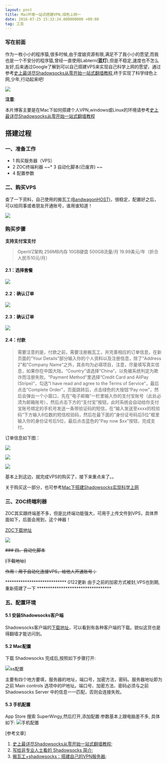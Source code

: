 ```yaml
---
layout: post
title: Mac环境一站式搭建VPN,绿色上网一
date: 2016-07-25 15:32:24.000000000 +09:00
tag: 工具
---
```





### 写在前面
作为一枚小小的程序猿,很多时候,由于度娘资源有限,满足不了我小小的愿望,而我也是一个不安分的程序猿,曾经一直使用Labtern(__蓝灯__),但是不稳定,速度也不怎么友好,后来通过Google了解到可以自己搭建VPS来实现自己科学上网的愿望，通过参考[史上最详尽Shadowsocks从零开始一站式翻墙教程][1],终于实现了科学绿色上网,少年,行动起来吧!


![][image-1]



**注意**:

本片博客主要是在Mac下如何搭建个人VPN,windows或Linux的环境请参考[史上最详尽Shadowsocks从零开始一站式翻墙教程][2]

## 搭建过程
### 一、准备工作

* 1 购买服务器（VPS）
* 2 ZOC终端利器
~~* 3 自动化脚本(已废弃) ~~
* 4 配置参数

### 二、购买VPS
查了一下资料，自己使用的搬瓦工[(BandwagonHOST)][3]，很稳定，配置好之后，可以给同事或者朋友开通账号，谁用谁知道！

![][image-2]

### 购买步骤
**支持支付宝支付**

> OpenVZ架构 256MB内存 10GB硬盘 500GB流量/月 19.99美元/年（折合人民币10元/月）

#### 2.1：选择套餐

![][image-3]

#### 2.2：确认订单

![][image-4]

#### 2.3：确认订单

![][image-5]

#### 2.4：付款

> 需要注意的是，付款之前，需要注册搬瓦工，并完善相应的订单信息，在新页面的“Your Details”部分输入你的个人资料以及注册信息，除了“Address 2”和“Company Name”之外，其余均为必填项目，注意，尽量填写真实信息，如果你在中国大陆，“Country”请选择“China”，以免被系统判定为欺诈而注册失败。“Payment Method”里选择“Credit Card and AliPay (Stripe)”，勾选“I have read and agree to the Terms of Service”，最后点击“Complete Order”，页面跳转后，点击绿色的大按钮“Pay now”，然后会弹出一个小窗口，先在“电子邮箱”一栏里输入你的支付宝账号（此处必须为邮箱账号），然后点击下方的“支付宝”按钮，此时系统会自动给你支付宝账号绑定的手机号发送一条带验证码的短信，在“输入发送至xxxx的校验码”下方输入6位数的短信校验码，然后在最下面的“身份证号码后5位”框里输入你的身份证号后5位，最后点击蓝色的“Pay now $xx”按钮，完成支付。

订单信息如下图：


![][image-6]

![][image-7]

![][image-8]

基本上到这边，就完成VPS的购买了，接下来重点来了。。

关于购买这一部分，也可参考[Mac下搭建Shadowsocks实现科学上网][4]



### 三、ZOC终端利器

ZOC其实跟终端差不多，但是比终端功能强大，可用于上传文件到VPS，具体界面如下，后面会用到，这个神器！

[ZOC下载地址][5]

![][image-9]

~~### 四、自动化脚本~~

~~[下载地址]~~

~~作用：用于自动化连接VPS，给他人开通账号；~~


****************************  0122更新  由于之前的加密方式被封,VPS也到期,重新搭建了一下  **********************************

### 五、配置环境

#### 5.1 安装Shadowsocks客户端

Shadowsocks客户端的[下载地址](https://shadowsocks.org/en/download/clients.html)，可以看到有各种客户端的下载。貌似这货也是得翻墙才能访问到。


#### 5.2 Mac配置

下载 Shadowsocks 完成后,按照如下步骤打开:

![ss配置](http://o9zpq25pv.bkt.clouddn.com/lucyBlog/WechatIMG47.jpeg)

主要有四个地方要填，服务器的地址，端口号，加密方法，密码。服务器地址即为之前 Main controls 选项中的IP地址。端口号、加密方法、密码必须与之前 Shadowsocks Server 中的信息一一匹配，否则会连接失败。

#### 5.3 手机配置

App Store 搜索 SuperWingy,然后打开,添加配置:参数基本上跟电脑差不多,
具体如下:
![手机配置](http://o9zpq25pv.bkt.clouddn.com/lucyBlog/google/WechatIMG48.jpeg)



[参考文章]
1. [史上最详尽Shadowsocks从零开始一站式翻墙教程][1];
2. [写给非专业人士看的 Shadowsocks 简介](https://vc2tea.com/whats-shadowsocks/);
3. [搬瓦工+shadowsocks：搭建自己的VPN服务器](https://moshuqi.github.io/2017/07/20/%E8%87%AA%E5%B7%B1%E6%90%AD%E5%BB%BAVPN%E6%9C%8D%E5%8A%A1%E5%99%A8/#mac%E9%85%8D%E7%BD%AE);




[1]:	http://shadowsocks.blogspot.jp/2015/01/shadowsocks.html#gpluscomments
[2]:	http://shadowsocks.blogspot.jp/2015/01/shadowsocks.html#gpluscomments
[3]:	https://bandwagonhost.com/index.php
[4]:	http://www.jianshu.com/p/a6d9fbd8133c
[5]:	http://www.emtec.com/download.html#zocfiles

[image-1]:	http://o9zpq25pv.bkt.clouddn.com/lucyBlog/google/22.jpg
[image-2]:	https://encrypted-tbn3.gstatic.com/images?q=tbn:ANd9GcRmPf2yc7uFYD9PUe5xJtF-AmvHu40XzLqgkmHws9sb524psj1-jw
[image-3]:	http://upload-images.jianshu.io/upload_images/224008-c7201fef27c42445?imageMogr2/auto-orient/strip%7CimageView2/2/w/1240
[image-4]:	http://upload-images.jianshu.io/upload_images/224008-e7f53d71d9bce995?imageMogr2/auto-orient/strip%7CimageView2/2/w/1240
[image-5]:	http://upload-images.jianshu.io/upload_images/224008-e7f53d71d9bce995?imageMogr2/auto-orient/strip%7CimageView2/2/w/1240
[image-6]:	http://upload-images.jianshu.io/upload_images/224008-209185785888d3f3?imageMogr2/auto-orient/strip%7CimageView2/2/w/1240
[image-7]:	http://upload-images.jianshu.io/upload_images/224008-c3bceaaf3dc972e3?imageMogr2/auto-orient/strip%7CimageView2/2/w/1240
[image-8]:	http://upload-images.jianshu.io/upload_images/224008-8f6a60207dcd6887?imageMogr2/auto-orient/strip%7CimageView2/2/w/1240
[image-9]:	http://i1-mac.softpedia-static.com/screenshots/ZOC_2.jpg
